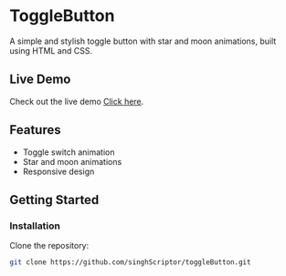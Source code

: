# ToggleButton

A simple and stylish toggle button with star and moon animations, built using HTML and CSS.

## Live Demo
Check out the live demo [Click here](https://singhscriptor.github.io/toggleButton/).

## Features
- Toggle switch animation
- Star and moon animations
- Responsive design



## Getting Started

### Installation
Clone the repository:

```bash
git clone https://github.com/singhScriptor/toggleButton.git

